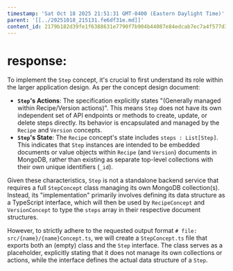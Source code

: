 ```yaml
---
timestamp: 'Sat Oct 18 2025 21:51:31 GMT-0400 (Eastern Daylight Time)'
parent: '[[../20251018_215131.fe6df31e.md]]'
content_id: 2179b182d39fe1f6388631e7790f7b904b44087e84edcab7ec7a4f577d340fee
---
```


# response:

To implement the `Step` concept, it's crucial to first understand its role within the larger application design. As per the concept design document:

* **`Step`'s Actions**: The specification explicitly states "(Generally managed within Recipe/Version actions)". This means `Step` does not have its own independent set of API endpoints or methods to create, update, or delete steps directly. Its behavior is encapsulated and managed by the `Recipe` and `Version` concepts.
* **`Step`'s State**: The `Recipe` concept's state includes `steps : List[Step]`. This indicates that `Step` instances are intended to be embedded documents or value objects within `Recipe` (and `Version`) documents in MongoDB, rather than existing as separate top-level collections with their own unique identifiers (`_id`).

Given these characteristics, `Step` is not a standalone backend service that requires a full `StepConcept` class managing its own MongoDB collection(s). Instead, its "implementation" primarily involves defining its data structure as a TypeScript interface, which will then be used by `RecipeConcept` and `VersionConcept` to type the `steps` array in their respective document structures.

However, to strictly adhere to the requested output format `# file: src/{name}/{name}Concept.ts`, we will create a `StepConcept.ts` file that exports both an (empty) class and the `Step` interface. The class serves as a placeholder, explicitly stating that it does not manage its own collections or actions, while the interface defines the actual data structure of a `Step`.
